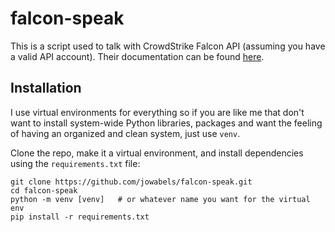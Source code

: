 # falcon-speak
This is a script used to talk with CrowdStrike Falcon API (assuming you have a valid API account). Their documentation can be found [here](https://falcon.crowdstrike.com/support/documentation).

## Installation
I use virtual environments for everything so if you are like me that don't want to install system-wide Python libraries, packages and want the feeling of having an organized and clean system, just use `venv`.

Clone the repo, make it a virtual environment, and install dependencies using the `requirements.txt` file:
```
git clone https://github.com/jowabels/falcon-speak.git
cd falcon-speak
python -m venv [venv]   # or whatever name you want for the virtual env
pip install -r requirements.txt
```

